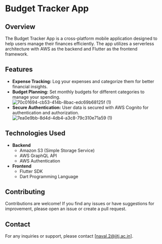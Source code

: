# **Budget Tracker App**

## **Overview** 
The Budget Tracker App is a cross-platform mobile application designed to help users manage their finances efficiently. The app utilizes a serverless architecture with AWS as the backend and Flutter as the frontend framework.

## **Features**
* **Expense Tracking:** Log your expenses and categorize them for better financial insights.
* **Budget Planning:** Set monthly budgets for different categories to manage your spending.
![70c01694-cb53-414b-8bac-edc69b68125f (1)](https://github.com/Naval1704/Budget-Tracker-App/assets/108187176/f006807f-e12b-4edf-8914-247b1fbd0e81)
* **Secure Authentication:** User data is secured with AWS Cognito for authentication and authorization.
![7ea0e9bb-8d4d-4db4-a3c8-79c310e71a59 (1)](https://github.com/Naval1704/Budget-Tracker-App/assets/108187176/9e8f5e9a-526a-4dd5-8293-c3405a3cf404)



## **Technologies Used**
* **Backend**
  * Amazon S3 (Simple Storage Service)
  * AWS GraphQL API
  * AWS Authentication
* **Frontend**
  * Flutter SDK
  * Dart Programming Language

## **Contributing**
Contributions are welcome! If you find any issues or have suggestions for improvement, please open an issue or create a pull request.

## **Contact**
For any inquiries or support, please contact [naval.2@iitj.ac.in].
